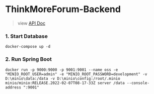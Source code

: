 # ThinkMoreForum-Backend

> view [API Doc](http://localhost:8080/swagger-ui/)

### 1. Start Database

```shell
docker-compose up -d
```

### 2. Run Spring Boot

```shell
docker run -p 9000:9000 -p 9001:9001 --name oss -e "MINIO_ROOT_USER=admin" -e "MINIO_ROOT_PASSWORD=development" -v D:\minio\data:/data -v D:\minio\config:/root/.minio minio/minio:RELEASE.2022-02-07T08-17-33Z server /data --console-address ":9001"
```
